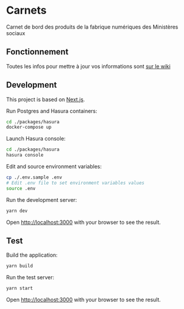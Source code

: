# Carnets

Carnet de bord des produits de la fabrique numériques des Ministères sociaux

## Fonctionnement

Toutes les infos pour mettre à jour vos informations sont [sur le wiki](https://github.com/SocialGouv/www/wiki/Inscrire-son-%C3%A9quipe-au-standup)

## Development

This project is based on [Next.js](https://nextjs.org/).

Run Postgres and Hasura containers:

```bash
cd ./packages/hasura
docker-compose up
```

Launch Hasura console:
```bash
cd ./packages/hasura
hasura console
```

Edit and source environment variables:

```bash
cp ./.env.sample .env
# Edit .env file to set environment variables values
source .env
```

Run the development server:

```bash
yarn dev
```

Open [http://localhost:3000](http://localhost:3000) with your browser to see the result.

## Test

Build the application:

```bash
yarn build
```

Run the test server:

```bash
yarn start
```

Open [http://localhost:3000](http://localhost:3000) with your browser to see the result.
